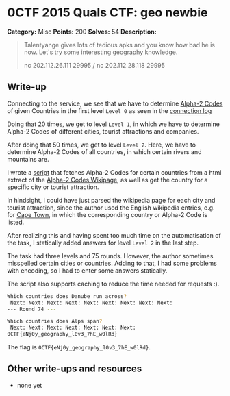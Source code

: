 # 0CTF 2015 Quals CTF: geo newbie

**Category:** Misc
**Points:** 200
**Solves:** 54
**Description:** 

> Talentyange gives lots of tedious apks and you know how bad he is now. Let's try some interesting geography knowledge.
> 
>   nc 202.112.26.111  29995 /  nc 202.112.28.118 29995

## Write-up

Connecting to the service, we see that we have to determine [Alpha-2 Codes](http://en.wikipedia.org/wiki/ISO_3166-1_alpha-2) of given Countries in the first level `Level 0` as seen in the [connection log](connection)

Doing that 20 times, we get to level `Level 1`, in which we have to determine Alpha-2 Codes of different cities, tourist attractions and companies.

After doing that 50 times, we get to level `Level 2`. Here, we have to determine Alpha-2 Codes of all countries, in which certain rivers and mountains are.

I wrote a [script](solve.py) that fetches Alpha-2 Codes for certain countries from a html extract of the [Alpha-2 Codes Wikipage](http://en.wikipedia.org/wiki/ISO_3166-1_alpha-2), as well as get the country for a specific city or tourist attraction.

In hindsight, I could have just parsed the wikipedia page for each city and tourist attraction, since the author used the English wikipedia entries, e.g. for [Cape Town](http://en.wikipedia.org/wiki/Cape_Town), in which the corresponding country or Alpha-2 Code is listed.

After realizing this and having spent too much time on the automatisation of the task, I statically added answers for level `Level 2` in the last step.

The task had three levels and 75 rounds. However, the author sometimes misspelled certain cities or countries. Adding to that, I had some problems with encoding, so I had to enter some answers statically.

The script also supports caching to reduce the time needed for requests :).

```bash
Which countries does Danube run across?
 Next: Next: Next: Next: Next: Next: Next: Next: Next: 
--- Round 74 ---

Which countries does Alps span?
 Next: Next: Next: Next: Next: Next: Next: 
0CTF{eNj0y_geography_l0v3_7hE_w0lRd}
```

The flag is `0CTF{eNj0y_geography_l0v3_7hE_w0lRd}`.

## Other write-ups and resources

* none yet